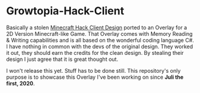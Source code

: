 # Growtopia-Hack-Client
Basically a stolen [Minecraft Hack Client Design](https://sigmaclient.info/) ported to an Overlay for a 2D Version Minecraft-like Game. That Overlay comes with Memory Reading & Writing capabilities and is all based on the wonderful coding language C#. I have nothing in common with the devs of the original design. They worked it out, they should earn the credits for the clean design. By stealing their design I just agree that it is great thought out.

I won't release this yet. Stuff has to be done still. This repository's only purpose is to showcase this Overlay I've been working on since **Juli the first, 2020**.

